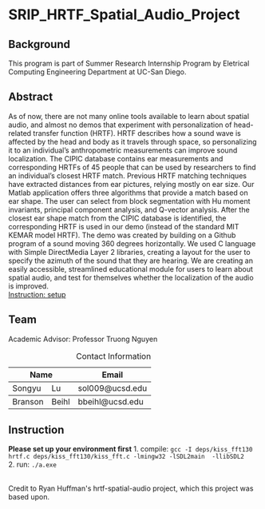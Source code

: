 # SRIP_HRTF_Spatial_Audio_Project 
<h2>Background</h2>

This program is part of Summer Research Internship Program by Eletrical Computing Engineering Department at UC-San Diego.


<h2>Abstract</h2>
As of now, there are not many online tools available to learn about spatial audio, and almost no demos that experiment with personalization of head-related transfer function (HRTF). HRTF describes how a sound wave is affected by the head and body as it travels through space, so personalizing it to an individual’s anthropometric measurements can improve sound localization. The CIPIC database contains ear measurements and corresponding HRTFs of 45 people that can be used by researchers to find an individual’s closest HRTF match. Previous HRTF matching techniques have extracted distances from ear pictures, relying mostly on ear size. Our Matlab application offers three algorithms that provide a match based on ear shape. The user can select from block segmentation with Hu moment invariants, principal component analysis, and Q-vector analysis. After the closest ear shape match from the CIPIC database is identified, the corresponding HRTF is used in our demo (instead of the standard MIT KEMAR model HRTF). The demo was created by building on a Github program of a sound moving 360 degrees horizontally. We used C language with Simple DirectMedia Layer 2 libraries, creating a layout for the user to specify the azimuth of the sound that they are hearing. We are creating an easily accessible, streamlined educational module for users to learn about spatial audio, and test for themselves whether the localization of the audio is improved. <br>
<a href="https://sol0092.wixsite.com/website" target="_blank">Instruction: setup</a> <br> </p> 

<h2>Team</h2>
Academic Advisor: Professor Truong Nguyen <br>

<table style="width: 100%;">
  <caption style="text-align:right">Contact Information</caption>
  <tr>
    <th colspan="2"><b>Name</b></td>
    <th><b>Email</b></td>
  </tr>
  <tbody>
    <tr>
      <td>Songyu</td>
      <td>Lu</td>
      <td>sol009@ucsd.edu</td>
    </tr>
  </tbody>
  <tbody>
    <tr>
      <td>Branson</td>
      <td>Beihl</td>
      <td>bbeihl@ucsd.edu</td>
    </tr>
  </tbody>
</table>

<h2>Instruction</h2>
<strong>Please set up your environment first</strong>
1. compile: <code>gcc -I deps/kiss_fft130 hrtf.c deps/kiss_fft130/kiss_fft.c -lmingw32 -lSDL2main  -llibSDL2</code> <br>
2. run: <code>./a.exe</code> 

<br>
<br>

Credit to Ryan Huffman's hrtf-spatial-audio project, which this project was based upon. 

